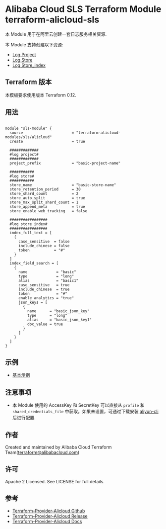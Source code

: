 Alibaba Cloud SLS Terraform Module   
terraform-alicloud-sls
=====================================================================

本 Module 用于在阿里云创建一套日志服务相关资源. 

本 Module 支持创建以下资源:

* [Log Project](https://www.terraform.io/docs/providers/alicloud/r/log_project.html)
* [Log Store](https://www.terraform.io/docs/providers/alicloud/r/log_store.html)
* [Log Store_index](https://www.terraform.io/docs/providers/alicloud/r/log_store_index.html)


## Terraform 版本

本模板要求使用版本 Terraform 0.12.

## 用法

```hcl

module "sls-module" {
  source                      = "terraform-alicloud-modules/sls/alicloud"
  create                      = true
  
  #############
  #log project#
  #############
  project_prefix              = "basic-project-name"
  
  ###########
  #log store#
  ###########
  store_name                  = "basic-store-name"
  store_retention_period      = 30
  store_shard_count           = 2
  store_auto_split            = true
  store_max_split_shard_count = 1
  store_append_meta           = true
  store_enable_web_tracking   = false
  
  #################
  #log store index#
  #################
  index_full_text = [
    {
      case_sensitive  = false
      include_chinese = false
      token           = "#"
    }
  ]
  index_field_search = [
    {
      name             = "basic"
      type             = "long"
      alias            = "basic1"
      case_sensitive   = true
      include_chinese  = true
      token            = "#"
      enable_analytics = "true"
      json_keys = [
        {
          name      = "basic_json_key"
          type      = "long"
          alias     = "basic_json_key1"
          doc_value = true
        }
      ]
    }
  ]
}
```

## 示例

* [基本示例](https://github.com/terraform-alicloud-modules/terraform-alicloud-sls/tree/master/examples/basic)

## 注意事项

* 本 Module 使用的 AccessKey 和 SecretKey 可以直接从 `profile` 和 `shared_credentials_file` 中获取。如果未设置，可通过下载安装 [aliyun-cli](https://github.com/aliyun/aliyun-cli#installation) 后进行配置.

作者
-------
Created and maintained by Alibaba Cloud Terraform Team(terraform@alibabacloud.com)

许可
----
Apache 2 Licensed. See LICENSE for full details.

参考
---------
* [Terraform-Provider-Alicloud Github](https://github.com/terraform-providers/terraform-provider-alicloud)
* [Terraform-Provider-Alicloud Release](https://releases.hashicorp.com/terraform-provider-alicloud/)
* [Terraform-Provider-Alicloud Docs](https://www.terraform.io/docs/providers/alicloud/index.html)